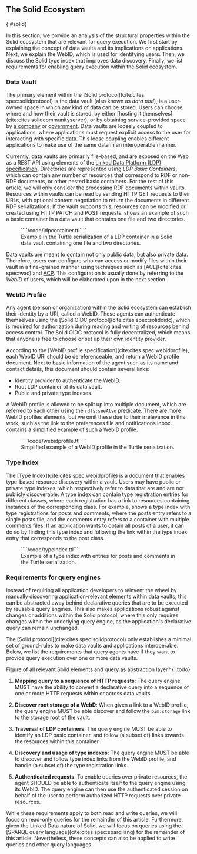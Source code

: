 ## The Solid Ecosystem
{:#solid}

In this section, we provide an analysis of the structural properties within the Solid ecosystem
that are relevant for query execution.
We first start by explaining the concept of data vaults and its implications on applications.
Next, we explain the WebID, which is used for identifying users.
Then, we discuss the Solid type index that improves data discovery.
Finally, we list requirements for enabling query execution within the Solid ecosystem.

### Data Vault

The primary element within the [Solid protocol](cite:cites spec:solidprotocol) is
the data vault (also known as *data pod*), is a user-owned space in which any kind of data can be stored.
Users can choose where and how their vault is stored,
by either [hosting it themselves](cite:cites solidcommunityserver),
or by obtaining service-provided space by [a company](inruptpodspaces) or [government](flandersdatautility).
Data vaults are loosely coupled to applications,
where applications must request explicit access to the user for interacting with specific data.
This loose coupling enables different applications to make use of the same data in an interoperable manner.

Currently, data vaults are primarily file-based, and are exposed on the Web as a REST API
using elements of the [Linked Data Platform (LDP) specification](spec:ldp).
Directories are represented using *LDP Basic Containers*,
which can contain any number of resources that correspond to RDF or non-RDF documents,
or other nested basic containers.
For the rest of this article, we will only consider the processing RDF documents within vaults.
Resources within vaults can be read by sending HTTP GET requests to their URLs,
with optional content negotiation to return the documents in different RDF serializations.
If the vault supports this, resources can be modified or created using HTTP PATCH and POST requests.
[](#example-ldpcontainer) shows an example of such a basic container in a data vault that contains one file and two directories.

<figure id="example-ldpcontainer" class="listing">
````/code/ldpcontainer.ttl````
<figcaption markdown="block">
Example in the Turtle serialization of a LDP container in a Solid data vault containing one file and two directories.
</figcaption>
</figure>

Data vaults are meant to contain not only public data, but also private data.
Therefore, users can configure who can access or modify files within their vault in a fine-grained manner
using techniques such as [ACL](cite:cites spec:wac) and [ACP](spec:acp).
This configuration is usually done by referring to the *WebID* of users,
which will be elaborated upon in the next section.

### WebID Profile

Any agent (person or organization) within the Solid ecosystem can establish their identity by a URI, called a WebID.
These agents can authenticate themselves using the [Solid OIDC protocol](cite:cites spec:solidoidc),
which is required for authorization during reading and writing of resources behind access control.
The Solid OIDC protocol is fully decentralized, which means that anyone is free to choose or set up their own identity provider.

According to the [WebID profile specification](cite:cites spec:webidprofile),
each WebID URI should be dereferenceable, and return a WebID profile document.
Next to basic information of the agent such as its name and contact details,
this document should contain several links:

- Identity provider to authenticate the WebID.
- Root LDP container of its data vault.
- Public and private type indexes.

A WebID profile is allowed to be split up into multiple document,
which are referred to each other using the `rdfs:seeAlso` predicate.
There are more WebID profiles elements, but we omit these due to their irrelevance in this work,
such as the link to the preferences file and notifications inbox.
[](#example-webidprofile) contains a simplified example of such a WebID profile.

<figure id="example-webidprofile" class="listing">
````/code/webidprofile.ttl````
<figcaption markdown="block">
Simplified example of a WebID profile in the Turtle serialization.
</figcaption>
</figure>

### Type Index

The [Type Index](cite:cites spec:webidprofile) is a document that enables type-based resource discovery within a vault.
Users may have public or private type indexes, which respectively refer to data that are and are not publicly discoverable.
A type index can contain type registration entries for different classes,
where each registration has a link to resources containing instances of the corresponding class.
For example, [](#example-typeindex) shows a type index with type registrations for posts and comments,
where the posts entry refers to a single posts file,
and the comments entry refers to a container with multiple comments files.
If an application wants to obtain all posts of a user,
it can do so by finding this type index and following the link within the type index entry that corresponds to the post class.

<figure id="example-typeindex" class="listing">
````/code/typeindex.ttl````
<figcaption markdown="block">
Example of a type index with entries for posts and comments in the Turtle serialization.
</figcaption>
</figure>

### Requirements for query engines

Instead of requiring all application developers to reinvent the wheel by manually discovering application-relevant elements within data vaults,
this can be abstracted away behind declarative queries that are to be executed by reusable query engines.
This also makes applications robust against changes or additions within the Solid protocol,
where this only requires changes within the underlying query engine,
as the application's declarative query can remain unchanged.

The [Solid protocol](cite:cites spec:solidprotocol) only establishes a minimal set of ground-rules to make data vaults and applications interoperable.
Below, we list the requirements that query agents have if they want to provide query execution over one or more data vaults.

Figure of all relevant Solid elements and query as abstraction layer?
{:.todo}

1. **Mapping query to a sequence of HTTP requests**:
The query engine MUST have the ability to convert a declarative query into a sequence of one or more HTTP requests within or across data vaults.

2. **Discover root storage of a WebD**:
When given a link to a WebID profile, the query engine MUST be able discover and follow the `pim:storage` link to the storage root of the vault.

3. **Traversal of LDP containers**:
The query engine MUST be able to identify an LDP basic container, and follow (a subset of) links towards the resources within this container.

4. **Discovery and usage of type indexes**:
The query engine MUST be able to discover and follow type index links from the WebID profile, and handle (a subset of) the type registration links.

5. **Authenticated requests**:
To enable queries over private resources, the agent SHOULD be able to authenticate itself to the query engine using its WebID. The query engine can then use the authenticated session on behalf of the user to perform authorized HTTP requests over private resources.

While these requirements apply to both read and write queries,
we will focus on read-only queries for the remainder of this article.
Furthermore, given the Linked Data nature of Solid,
we will focus on queries using the [SPARQL query language](cite:cites spec:sparqllang) for the remainder of this article.
Nevertheless, these concepts can also be applied to write queries and other query languages.
